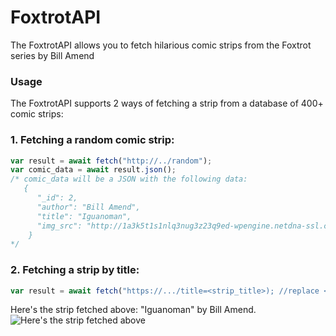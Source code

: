 # FoxtrotAPI
The FoxtrotAPI allows you to fetch hilarious comic strips from the Foxtrot series by Bill Amend
### Usage
The FoxtrotAPI supports 2 ways of fetching a strip from a database of 400+ comic strips:

### 1. Fetching a random comic strip:
   ```javascript
   var result = await fetch("http://../random");
   var comic_data = await result.json();
   /* comic_data will be a JSON with the following data:
      {
         "_id": 2,
         "author": "Bill Amend",
         "title": "Iguanoman",
         "img_src": "http://1a3k5t1s1nlq3nug3z23q9ed-wpengine.netdna-ssl.com/wp-content/uploads/2020/07/ft200712-foxtrot-comics-bill-amend-iguanoman-2020-quincyjason-aliens-sunday-comic-strip.png"
       }
   */
   ```
   
### 2. Fetching a strip by title:
   ```javascript
   var result = await fetch("https://.../title=<strip_title>); //replace <strip_title> with the title of the comic strip you want to fetch, such as Iguanoman.
   ```
Here's the strip fetched above: "Iguanoman" by Bill Amend.
![Here's the strip fetched above](http://1a3k5t1s1nlq3nug3z23q9ed-wpengine.netdna-ssl.com/wp-content/uploads/2020/07/ft200712-foxtrot-comics-bill-amend-iguanoman-2020-quincy-jason-aliens-sunday-comic-strip.png)
